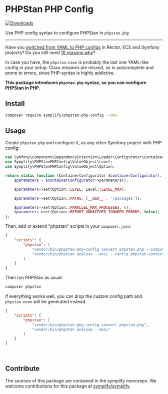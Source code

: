# PHPStan PHP Config

[![Downloads](https://img.shields.io/packagist/dt/symplify/phpstan-php-config.svg?style=flat-square)](https://packagist.org/packages/symplify/phpstan-php-config/stats)

Use PHP config syntax to configure PHPStan in `phpstan.php`

---

Have you [switched from YAML to PHP configs](https://tomasvotruba.com/blog/2020/07/27/how-to-switch-from-yaml-xml-configs-to-php-today-with-migrify/) in Rector, ECS and Symfony projects? Do you still need [10 reasons why](https://tomasvotruba.com/blog/2020/07/16/10-cool-features-you-get-after-switching-from-yaml-to-php-configs/)?

In case you have, the `phpstan.neon` is probably the last one YAML-like config in your setup. Class renames are missed, so is autocomplete and prone to errors, since PHP-syntax is highly addictive.

**This package introduces `phpstan.php` syntax, so you can configure PHPStan in PHP.**

## Install

```bash
composer require symplify/phpstan-php-config --dev
```

## Usage

Create `phpstan.php` and configure it, as any other Symfony project with PHP config:

```php
use Symfony\Component\DependencyInjection\Loader\Configurator\ContainerConfigurator;
use Symplify\PHPStanPHPConfig\ValueObject\Level;
use Symplify\PHPStanPHPConfig\ValueObject\Option;

return static function (ContainerConfigurator $containerConfigurator): void {
    $parameters = $containerConfigurator->parameters();

    $parameters->set(Option::LEVEL, Level::LEVEL_MAX);

    $parameters->set(Option::PATHS, [__DIR__ . '/packages']);

    $parameters->set(Option::PARALLEL_MAX_PROCESSES, 6);
    $parameters->set(Option::REPORT_UNMATCHED_IGNORED_ERRORS, false);
};
```

Then, add or extend "phpstan" scripts in your `composer.json`:

```json
{
    "scripts": {
        "phpstan": [
            "vendor/bin/phpstan-php-config convert phpstan.php --output-file phpstan-converted.neon",
            "vendor/bin/phpstan analyse --ansi --config phpstan-converter.neon"
        ]
    }
}
```

Then run PHPStan as usual:

```bash
composer phpstan
```

If everything works well, you can drop the custom config path and `phpstan.neon` will be generated instead:

```json
{
    "scripts": {
        "phpstan": [
            "vendor/bin/phpstan-php-config convert phpstan.php",
            "vendor/bin/phpstan analyse --ansi"
        ]
    }
}
```

<br>

## Contribute

The sources of this package are contained in the symplify monorepo. We welcome contributions for this package at [symplify/symplify](https://github.com/symplify/symplify).
